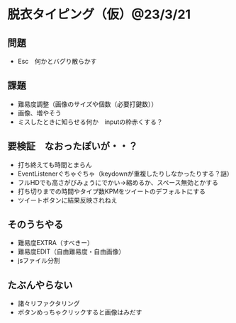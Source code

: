 # 脱衣タイピング（仮）@23/3/21
  
## 問題
* Esc　何かとバグり散らかす

## 課題
* 難易度調整（画像のサイズや個数（必要打鍵数））
* 画像、増やそう
* ミスしたときに知らせる何か　inputの枠赤くする？
  
## 要検証　なおったぽいが・・？
* 打ち終えても時間とまらん
* EventListenerぐちゃぐちゃ（keydownが重複したりしなかったりする？謎）
* フルHDでも高さがびみょうにでかい→縮めるか、スペース無効とかする
* 打ち切りまでの時間やタイプ数KPMをツイートのデフォルトにする
* ツイートボタンに結果反映されねえ
  
## そのうちやる
* 難易度EXTRA（すべきー）
* 難易度EDIT（自由難易度・自由画像）
* jsファイル分割
  
## たぶんやらない
* 諸々リファクタリング
* ボタンめっちゃクリックすると画像はみだす
